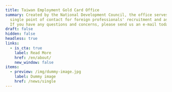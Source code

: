 ```yaml
---
title: Taiwan Employment Gold Card Office
summary: Created by the National Development Council, the office serves as a
  single point of contact for foreign professionals' recruitment and assistance.
  If you have any questions and concerns, please send us an e-mail today!
draft: false
hidden: false
headless: true
links:
  - is_cta: true
    label: Read More
    href: /en/about/
    new_window: false
items:
  - preview: /img/dummy-image.jpg
    label: Dummy image
    href: /news/single
---
```

<!-- this text will never been used-->